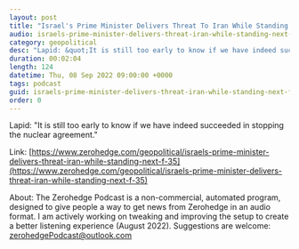 ```yaml
---
layout: post
title: "Israel's Prime Minister Delivers Threat To Iran While Standing Next To F-35"
audio: israels-prime-minister-delivers-threat-iran-while-standing-next-f-35-0
category: geopolitical
desc: "Lapid: &quot;It is still too early to know if we have indeed succeeded in stopping the nuclear agreement.&quot; "
duration: 00:02:04
length: 124
datetime: Thu, 08 Sep 2022 09:00:00 +0000
tags: podcast
guid: israels-prime-minister-delivers-threat-iran-while-standing-next-f-35-0
order: 0
---
```

Lapid: &quot;It is still too early to know if we have indeed succeeded in stopping the nuclear agreement.&quot; 

Link: [https://www.zerohedge.com/geopolitical/israels-prime-minister-delivers-threat-iran-while-standing-next-f-35](https://www.zerohedge.com/geopolitical/israels-prime-minister-delivers-threat-iran-while-standing-next-f-35)

About: The Zerohedge Podcast is a non-commercial, automated program, designed to give people a way to get news from Zerohedge in an audio format.  I am actively working on tweaking and improving the setup to create a better listening experience (August 2022).  Suggestions are welcome: [zerohedgePodcast@outlook.com](mailto:zerohedgePodcast@outlook.com)